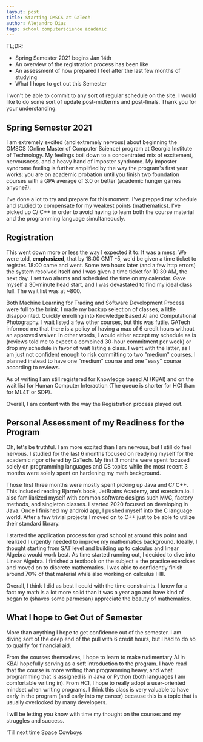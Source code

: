 ```yaml
---
layout: post
title: Starting OMSCS at GaTech
author: Alejandro Diaz
tags: school computerscience academic
---
```


TL;DR:

* Spring Semester 2021 begins Jan 14th
* An overview of the registration process has been like
* An assessment of how prepared I feel after the last few months of studying
* What I hope to get out this Semester

I won't be able to commit to any sort of regular schedule on the site. I would like to do some sort of update post-midterms and post-finals. Thank you for your understanding.

## Spring Semester 2021

I am extremely excited (and extremely nervous) about beginning the OMSCS (Online Master of Computer Science) program at Georgia Institute of Technology. My feelings boil down to a concentrated mix of excitement, nervousness, and a heavy hand of imposter syndrome. My imposter syndrome feeling is further amplified by the way the program's first year works: you are on academic probation until you finish two foundation courses with a GPA average of 3.0 or better (academic hunger games anyone?).

I've done a lot to try and prepare for this moment. I've prepped my schedule and studied to compensate for my weakest points (mathematics). I've picked up C/ C++ in order to avoid having to learn both the course material and the programming language simultaneously.

## Registration

This went down more or less the way I expected it to: It was a mess. We were told, **emphasized**, that by 18:00 GMT -5, we'd be given a time ticket to register. 18:00 came and went. Some two hours later (and a few http errors) the system resolved itself and I was given a time ticket for 10:30 AM, the next day.
I set two alarms and scheduled the time on my calendar. Gave myself a 30-minute head start, and I was devastated to find my ideal class full. The wait list was at ~800.

Both Machine Learning for Trading and Software Development Process were full to the brink. I made my backup selection of classes, a little disappointed. Quickly enrolling into Knowledge Based AI and Computational Photography. I wait listed a few other courses, but this was futile. GATech informed me that there is a policy of having a max of 6 credit hours without an approved waiver. In other words, I would either accept my schedule as is (reviews told me to expect a combined 30-hour commitment per week) or drop my schedule in favor of wait listing a class. I went with the latter, as I am just not confident enough to risk committing to two "medium" courses. I planned instead to have one "medium" course and one "easy" course according to reviews.

As of writing I am still registered for Knowledge based AI (KBAI) and on the wait list for Human Computer Interaction (The queue is shorter for HCI than for ML4T or SDP).

Overall, I am content with the way the Registration process played out.

## Personal Assessment of my Readiness for the Program

Oh, let's be truthful. I am more excited than I am nervous, but I still do feel nervous. I studied for the last 6 months focused on readying myself for the academic rigor offered by GaTech. My first 3 months were spent focused solely on programming languages and CS topics while the most recent 3 months were solely spent on hardening my math background.

Those first three months were mostly spent picking up Java and C/ C++. This included reading Bjarne’s book, JetBrains Academy, and exercism.io. I also familiarized myself with common software designs such MVC, factory methods, and singleton classes. I started 2020 focused on developing in Java. Once I finished my android app, I pushed myself into the C language world. After a few trivial projects I moved on to C++ just to be able to utilize their standard library.

I started the application process for grad school at around this point and realized I urgently needed to improve my mathematics background. Ideally, I thought starting from SAT level and building up to calculus and linear Algebra would work best. As time started running out, I decided to dive into Linear Algebra. I finished a textbook on the subject + the practice exercises and moved on to discrete mathematics. I was able to confidently finish around 70% of that material while also working on calculus I-III.

Overall, I think I did as best I could with the time constraints. I know for a fact my math is a lot more solid than it was a year ago and have kind of began to (shaves some parmesan) appreciate the beauty of mathematics.

## What I hope to Get Out of Semester

More than anything I hope to get confidence out of the semester. I am diving sort of the deep end of the pull with 6 credit hours, but I had to do so to qualify for financial aid.

From the courses themselves, I hope to learn to make rudimentary AI in KBAI hopefully serving as a soft introduction to the program. I have read that the course is more writing than programming heavy, and what programming that is assigned is in Java or Python (both languages I am comfortable writing in).
From HCI, I hope to really adopt a user-oriented mindset when writing programs. I think this class is very valuable to have early in the program (and early into my career) because this is a topic that is usually overlooked by many developers.

I will be letting you know with time my thought on the courses and my struggles and success.

'Till next time Space Cowboys
